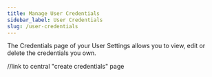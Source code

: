 ```yaml
---
title: Manage User Credentials
sidebar_label: User Credentials
slug: /user-credentials
---
```


The Credentials page of your User Settings allows you to view, edit or delete the credentials you own. 

//link to central "create credentials" page